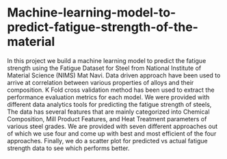 # Machine-learning-model-to-predict-fatigue-strength-of-the-material
In this project we build a machine learning model to predict the fatigue strength using the Fatigue Dataset for Steel from National Institute of Material Science (NIMS) Mat Navi. Data driven approach have been used to arrive at correlation between various properties of alloys and their composition. K Fold cross validation method has been used to extract the performance evaluation metrics for each model. We were provided with different data analytics tools for predicting the fatigue strength of steels, The data has several features that are mainly categorized into Chemical Composition, Mill Product Features, and Heat Treatment parameters of various steel grades. We are provided with seven different approaches out of which we use four and come up with best and most efficient of the four approaches. Finally, we do a scatter plot for predicted vs actual fatigue strength data to see which performs better.
